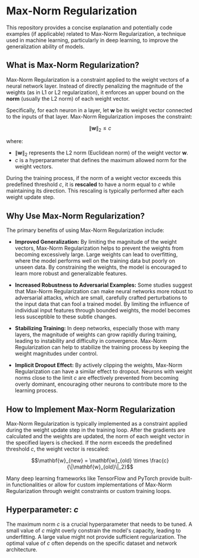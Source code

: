 # Max-Norm Regularization

This repository provides a concise explanation and potentially code examples (if applicable) related to Max-Norm Regularization, a technique used in machine learning, particularly in deep learning, to improve the generalization ability of models.

## What is Max-Norm Regularization?

Max-Norm Regularization is a constraint applied to the weight vectors of a neural network layer. Instead of directly penalizing the magnitude of the weights (as in L1 or L2 regularization), it enforces an upper bound on the **norm** (usually the L2 norm) of each weight vector.

Specifically, for each neuron in a layer, let $\mathbf{w}$ be its weight vector connected to the inputs of that layer. Max-Norm Regularization imposes the constraint:

$$\|\mathbf{w}\|_2 \leq c$$

where:

* $\|\mathbf{w}\|_2$ represents the L2 norm (Euclidean norm) of the weight vector $\mathbf{w}$.
* $c$ is a hyperparameter that defines the maximum allowed norm for the weight vectors.

During the training process, if the norm of a weight vector exceeds this predefined threshold $c$, it is **rescaled** to have a norm equal to $c$ while maintaining its direction. This rescaling is typically performed after each weight update step.

## Why Use Max-Norm Regularization?

The primary benefits of using Max-Norm Regularization include:

* **Improved Generalization:** By limiting the magnitude of the weight vectors, Max-Norm Regularization helps to prevent the weights from becoming excessively large. Large weights can lead to overfitting, where the model performs well on the training data but poorly on unseen data. By constraining the weights, the model is encouraged to learn more robust and generalizable features.

* **Increased Robustness to Adversarial Examples:** Some studies suggest that Max-Norm Regularization can make neural networks more robust to adversarial attacks, which are small, carefully crafted perturbations to the input data that can fool a trained model. By limiting the influence of individual input features through bounded weights, the model becomes less susceptible to these subtle changes.

* **Stabilizing Training:** In deep networks, especially those with many layers, the magnitude of weights can grow rapidly during training, leading to instability and difficulty in convergence. Max-Norm Regularization can help to stabilize the training process by keeping the weight magnitudes under control.

* **Implicit Dropout Effect:** By actively clipping the weights, Max-Norm Regularization can have a similar effect to dropout. Neurons with weight norms close to the limit $c$ are effectively prevented from becoming overly dominant, encouraging other neurons to contribute more to the learning process.

## How to Implement Max-Norm Regularization

Max-Norm Regularization is typically implemented as a constraint applied during the weight update step in the training loop. After the gradients are calculated and the weights are updated, the norm of each weight vector in the specified layers is checked. If the norm exceeds the predefined threshold $c$, the weight vector is rescaled:

$$\mathbf{w}_{new} = \mathbf{w}_{old} \times \frac{c}{\|\mathbf{w}_{old}\|_2}$$

Many deep learning frameworks like TensorFlow and PyTorch provide built-in functionalities or allow for custom implementations of Max-Norm Regularization through weight constraints or custom training loops.

## Hyperparameter: $c$

The maximum norm $c$ is a crucial hyperparameter that needs to be tuned. A small value of $c$ might overly constrain the model's capacity, leading to underfitting. A large value might not provide sufficient regularization. The optimal value of $c$ often depends on the specific dataset and network architecture.

